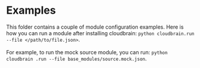 # Examples

This folder contains a couple of module configuration examples. Here is how 
you can run a module after installing cloudbrain: `python cloudbrain.run 
--file </path/to/file.json>`. 
<br>
<br>
For example, to run the mock source module, you can run: `python cloudbrain
.run --file base_modules/source.mock.json`.
